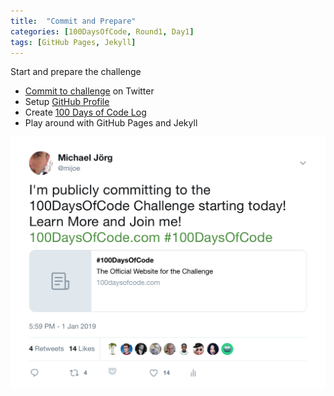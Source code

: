 ```yaml
---
title:  "Commit and Prepare"
categories: [100DaysOfCode, Round1, Day1]
tags: [GitHub Pages, Jekyll]
---
```

Start and prepare the challenge

- [Commit to challenge](https://twitter.com/mijoe/status/1080146457808773120) on Twitter
- Setup [GitHub Profile](https://mijoe.github.io/)
- Create [100 Days of Code Log](https://mijoe.github.io/100-days-of-code/)
- Play around with GitHub Pages and Jekyll

![Commitment to 100DaysOfCode Challenge](/assets/images/2019/01/commitment.png)